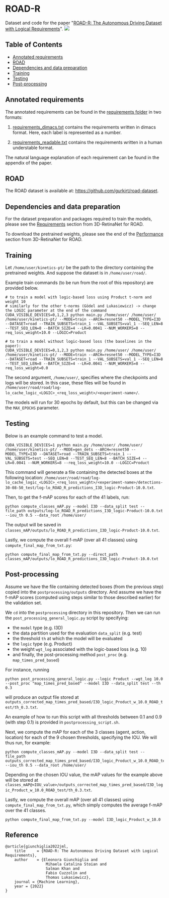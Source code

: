 # ROAD-R 

Dataset and code for the paper "[ROAD-R: The Autonomous Driving Dataset with Logical Requirements](https://learn-to-race.org/workshop-ai4ad-ijcai2022/assets/papers/paper_10.pdf)".
![](https://github.com/EGiunchiglia/ROAD-R/blob/main/extras/short_clip.gif)

## Table of Contents
- <a href='#dep'>Annotated requirements</a>
- <a href='#dep'>ROAD</a>
- <a href='#dep'>Dependencies and data preparation</a>
- <a href='#training'>Training</a>
- <a href='#testing'>Testing</a>
- <a href='#prostprocessing'>Post-processing</a>


## Annotated requirements

The annotated requirements can be found in the [requirements folder](requirements) in two formats:

1. [requirements_dimacs.txt](requirements/requirements_dimacs.txt) contains the requirements written in dimacs format. Here, each label is represented as a number.

2. [requirements_readable.txt](requirements/requirements_readable.txt) contains the requirements written in a human understable format. 

The natural language explanation of each requirement can be found in the appendix of the paper.


## ROAD 

The ROAD dataset is available at: https://github.com/gurkirt/road-dataset.


## Dependencies and data preparation
For the dataset preparation and packages required to train the models, please see the [Requirements](https://github.com/gurkirt/3D-RetinaNet#requirements) section from 3D-RetinaNet for ROAD.  

To download the pretrained weights, please see the end of the [Performance](https://github.com/gurkirt/3D-RetinaNet#performance) section from 3D-RetinaNet for ROAD.  

## Training

Let `/home/user/kinetics-pt/` be the path to the directory containing the pretrained weights. 
And suppose the dataset is in `/home/user/road/`.

Example train commands (to be run from the root of this repository) are provided below.

```
# to train a model with logic-based loss using Product t-norm and weight 10
# similarly for the other t-norms (Gödel and Lukasiewicz) -> change the LOGIC parameter at the end of the command
CUDA_VISIBLE_DEVICES=0,1,2,3 python main.py /home/user/ /home/user/  /home/user/kinetics-pt/ --MODE=train --ARCH=resnet50 --MODEL_TYPE=I3D --DATASET=road --TRAIN_SUBSETS=train_1 --VAL_SUBSETS=val_1 --SEQ_LEN=8 --TEST_SEQ_LEN=8 --BATCH_SIZE=4 --LR=0.0041 --NUM_WORKERS=8 --req_loss_weight=10.0 --LOGIC=Product

# to train a model without logic-based loss (the baselines in the paper): 
CUDA_VISIBLE_DEVICES=0,1,2,3 python main.py /home/user/ /home/user/  /home/user/kinetics-pt/ --MODE=train --ARCH=resnet50 --MODEL_TYPE=I3D --DATASET=road --TRAIN_SUBSETS=train_1 --VAL_SUBSETS=val_1 --SEQ_LEN=8 --TEST_SEQ_LEN=8 --BATCH_SIZE=4 --LR=0.0041 --NUM_WORKERS=8 --req_loss_weight=0.0
```

The second argument, `/home/user/`, specifies where the checkpoints and logs will be stored. 
In this case, these files will be found in 
`/home/user/road/road/log-lo_cache_logic_<LOGIC>_<req_loss_weight>/<experiment-name>/`.

The models will run for 30 epochs by default, but this can be changed via the `MAX_EPOCHS` parameter.


## Testing 
Below is an example command to test a model.

```
CUDA_VISIBLE_DEVICES=1 python main.py /home/user/ /home/user/  /home/user/kinetics-pt/ --MODE=gen_dets --ARCH=resnet50 --MODEL_TYPE=I3D --DATASET=road --TRAIN_SUBSETS=train_1 --VAL_SUBSETS=test --SEQ_LEN=8 --TEST_SEQ_LEN=8 --BATCH_SIZE=4 --LR=0.0041 --NUM_WORKERS=8 --req_loss_weight=10.0 --LOGIC=Product 
```

This command will generate a file containing the detected boxes at the following location:
`/home/user/road/road/log-lo_cache_logic_<LOGIC>_<req_loss_weight>/<experiment-name>/detections-30-08-50_test/log-lo_ROAD_R_predictions_I3D_logic-Product-10.0.txt`.

Then, to get the f-mAP scores for each of the 41 labels, run:
```
python compute_classes_mAP.py --model I3D --data_split test --file_path outputs/log-lo_ROAD_R_predictions_I3D_logic-Product-10.0.txt --iou_th 0.5 --data_root /home/user/ 
```
The output will be saved in `classes_mAP/outputs/lo_ROAD_R_predictions_I3D_logic-Product-10.0.txt`.

Lastly, we compute the overall f-mAP (over all 41 classes) using `compute_final_map_from_txt.py`:
```
python compute_final_map_from_txt.py --direct_path classes_mAP/outputs/lo_ROAD_R_predictions_I3D_logic-Product-10.0.txt
```


## Post-processing
Assume we have the file containing detected boxes (from the previous step) copied into the `postprocessing/outputs` directory.
And assume we have the f-mAP scores (computed using steps similar to those described earlier) for the validation set.

We `cd` into the `postprocessing` directory in this repository.
Then we can run the `post_processing_general_logic.py` script by specifying:
- the `model` type (e.g. I3D)
- the data partition used for the evaluation `data_split` (e.g. test)
- the threshold `th` at which the model will be evaluated 
- the `logic` type (e.g. Product)
- the weight `wgt_log` associated with the logic-based loss (e.g. 10)
- and finally, the post-processing method `post_proc` (e.g. `map_times_pred_based`)

For instance, running
```
python post_processing_general_logic.py --logic Product --wgt_log 10.0 --post_proc "map_times_pred_based" --model I3D --data_split test --th 0.3
```
will produce an output file stored at `outputs_corrected_map_times_pred_based/I3D_logic_Product_w_10.0_ROAD_test/th_0.3.txt`.


An example of how to run this script with all thresholds between 0.1 and 0.9 (with step 0.1) is provided in 
`postprocessing_script.sh`. 

Next, we compute the mAP for each of the 3 classes (agent, action, location) for each of the 9 chosen thresholds, specifying the IOU. We will thus run, for example:
```
python compute_classes_mAP.py --model I3D --data_split test --file_path outputs_corrected_map_times_pred_based/I3D_logic_Product_w_10.0_ROAD_test/th_0.3.txt --iou_th 0.5 --data_root /home/user/ 
```
Depending on the chosen IOU value, the mAP values for the example above will be stored at `classes_mAP@<IOU_value>/outputs_corrected_map_times_pred_based/I3D_logic_Product_w_10.0_ROAD_test/th_0.3.txt`.

Lastly, we compute the overall mAP (over all 41 classes) using `compute_final_map_from_txt.py`, which simply computes the average f-mAP over the 41 classes.
```
python compute_final_map_from_txt.py --model I3D_logic_Product_w_10.0
```

## Reference
```
@article{giunchiglia2022jml,
    title     = {ROAD-R: The Autonomous Driving Dataset with Logical Requirements},
    author    = {Eleonora Giunchiglia and
                  Mihaela Catalina Stoian and 
                  Salman Khan and 
                  Fabio Cuzzolin and 
                  Thomas Lukasiewicz},
    journal = {Machine Learning},
    year = {2022}
}
